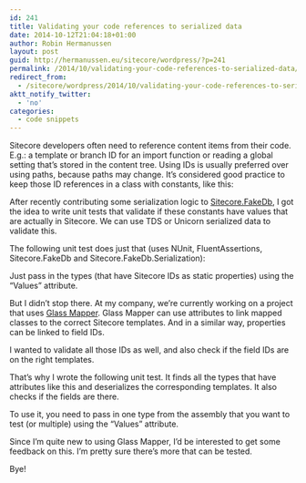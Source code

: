 ```yaml
---
id: 241
title: Validating your code references to serialized data
date: 2014-10-12T21:04:18+01:00
author: Robin Hermanussen
layout: post
guid: http://hermanussen.eu/sitecore/wordpress/?p=241
permalink: /2014/10/validating-your-code-references-to-serialized-data/
redirect_from:
  - /sitecore/wordpress/2014/10/validating-your-code-references-to-serialized-data/
aktt_notify_twitter:
  - 'no'
categories:
  - code snippets
---
```

Sitecore developers often need to reference content items from their code. E.g.: a template or branch ID for an import function or reading a global setting that&#8217;s stored in the content tree. Using IDs is usually preferred over using paths, because paths may change. It&#8217;s considered good practice to keep those ID references in a class with constants, like this:



After recently contributing some serialization logic to <a title="Sitecore.FakeDb.Serialization" href="https://github.com/sergeyshushlyapin/Sitecore.FakeDb#fakedb-serialization" onclick="javascript:_gaq.push(['_trackEvent','outbound-article','http://github.com']);">Sitecore.FakeDb</a>, I got the idea to write unit tests that validate if these constants have values that are actually in Sitecore. We can use TDS or Unicorn serialized data to validate this.

The following unit test does just that (uses NUnit, FluentAssertions, Sitecore.FakeDb and Sitecore.FakeDb.Serialization):



Just pass in the types (that have Sitecore IDs as static properties) using the &#8220;Values&#8221; attribute.

But I didn&#8217;t stop there. At my company, we&#8217;re currently working on a project that uses <a title="Glass Mapper" href="http://glass.lu/" onclick="javascript:_gaq.push(['_trackEvent','outbound-article','http://glass.lu']);">Glass Mapper</a>. Glass Mapper can use attributes to link mapped classes to the correct Sitecore templates. And in a similar way, properties can be linked to field IDs.



I wanted to validate all those IDs as well, and also check if the field IDs are on the right templates.

That&#8217;s why I wrote the following unit test. It finds all the types that have attributes like this and deserializes the corresponding templates. It also checks if the fields are there.

To use it, you need to pass in one type from the assembly that you want to test (or multiple) using the &#8220;Values&#8221; attribute.



Since I&#8217;m quite new to using Glass Mapper, I&#8217;d be interested to get some feedback on this. I&#8217;m pretty sure there&#8217;s more that can be tested.

Bye!